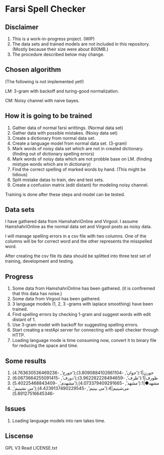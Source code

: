 # Farsi Spell Checker
## Disclaimer
1) This is a work-in-progress project. (WIP)
2) The data sets and trained models are not included in this
repository. (Mostly because their size were about 800MB.)
3) The procedure described below may change.

## Chosen algorithm
(The following is not implemented yet!)

LM: 3-gram with backoff and turing-good normalization.

CM: Noisy channel with naive bayes.

## How it is going to be trained
1) Gather data of normal farsi writtings. (Normal data set)
2) Gather data with possible mistakes. (Noisy data set)
3) Create a dictionary from normal data set.
4) Create a language model from normal data set. (3-gram)
5) Mark words of noisy data set which are not in created dictionary. 
(finding out of dictionary spelling errors)
6) Mark words of noisy data which are not probble base on LM.
(finding mistype words which are in dictionary)
7) Find the correct spelling of marked words by hand. (This might be tidious)
8) Split mistake datas to train, dev and test sets.
9) Create a confusion matrix (edit distant) for modeling noisy channel.

Training is done after these steps and model can be tested.

## Data sets
I have gathered data from HamshahriOnline and Virgool.
I assume HamshahriOnline as the normal data set and
Virgool posts as noisy data.

I will manage spelling errors in a csv file with two columns.
One of the columns will be for correct word and the other represents
the misspelled word.

After creating the csv file its data should be splitted into three
test set of training, development and testing.

## Progress
1) Some data from HamshahriOnline has been gathered. (it is confiremed that this data has noise.)
2) Some data from Virgool has been gathered.
3) 3 language models (1, 2, 3 -grams with laplace smoothing) have been trained.
4) Find spelling errors by checking 1-gram and suggest words with edit distant of 1.
5) Use 3-gram model with backoff for suggesting spelling errors.
6) Start creating a restApi server for connecting with spell checker through HTTP.
7) Loading language mode is time consuming now, convert it to binary file for
reducing the space and time.

## Some results
1. جورن|1:('جوان', -3.8090884102661104);('جورج', -4.763630536469236)
2. ظورف|1:('ظرف', -3.962282228494659);('دورف', -6.0673664255091415)
3. مشهد●|1:('مشهد', -4.073379409291665);('مشهدی', -5.40225468843409)
4. می‌شینیم|4:('می بینیم', -4.4239137490229545);('می نشینیم', -5.89127516645346)

## Issues
1) Loading language models into ram takes time.

## Liscense
GPL V3
Read LICENSE.txt
